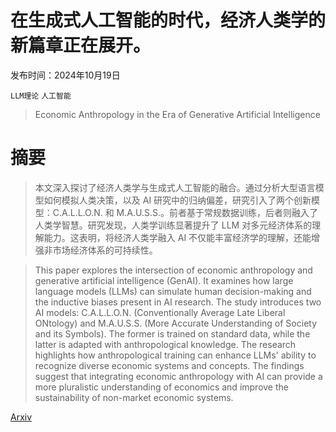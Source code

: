 # 在生成式人工智能的时代，经济人类学的新篇章正在展开。

发布时间：2024年10月19日

`LLM理论` `人工智能`

> Economic Anthropology in the Era of Generative Artificial Intelligence

# 摘要

> 本文深入探讨了经济人类学与生成式人工智能的融合。通过分析大型语言模型如何模拟人类决策，以及 AI 研究中的归纳偏差，研究引入了两个创新模型：C.A.L.L.O.N. 和 M.A.U.S.S.。前者基于常规数据训练，后者则融入了人类学智慧。研究发现，人类学训练显著提升了 LLM 对多元经济体系的理解能力。这表明，将经济人类学融入 AI 不仅能丰富经济学的理解，还能增强非市场经济体系的可持续性。

> This paper explores the intersection of economic anthropology and generative artificial intelligence (GenAI). It examines how large language models (LLMs) can simulate human decision-making and the inductive biases present in AI research. The study introduces two AI models: C.A.L.L.O.N. (Conventionally Average Late Liberal ONtology) and M.A.U.S.S. (More Accurate Understanding of Society and its Symbols). The former is trained on standard data, while the latter is adapted with anthropological knowledge. The research highlights how anthropological training can enhance LLMs' ability to recognize diverse economic systems and concepts. The findings suggest that integrating economic anthropology with AI can provide a more pluralistic understanding of economics and improve the sustainability of non-market economic systems.

[Arxiv](https://arxiv.org/abs/2410.15238)
